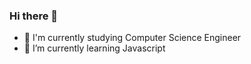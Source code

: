 ### Hi there 👋

- 📖  I'm currently studying Computer Science Engineer
- 🌱  I’m currently learning Javascript 
